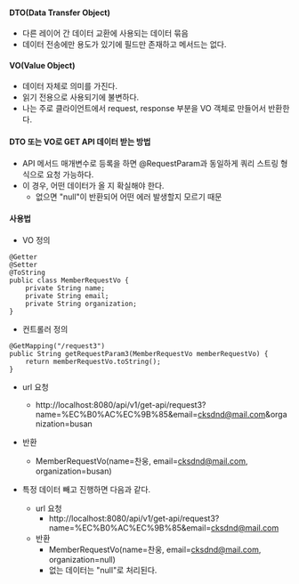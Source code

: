 #### DTO(Data Transfer Object)
- 다른 레이어 간 데이터 교환에 사용되는 데이터 묶음
- 데이터 전송에만 용도가 있기에 필드만 존재하고 메서드는 없다.


#### VO(Value Object)
- 데이터 자체로 의미를 가진다.
- 읽기 전용으로 사용되기에 불변하다.
- 나는 주로 클라이언트에서 request, response 부분을 VO 객체로 만들어서 반환한다.


#### DTO 또는 VO로 GET API 데이터 받는 방법
- API 메서드 매개변수로 등록을 하면 @RequestParam과 동일하게 쿼리 스트링 형식으로 요청 가능하다.
- 이 경우, 어떤 데이터가 올 지 확실해야 한다.
	- 없으면 "null"이 반환되어 어떤 에러 발생할지 모르기 때문


#### 사용법
- VO 정의

```
@Getter  
@Setter  
@ToString  
public class MemberRequestVo {  
    private String name;  
    private String email;  
    private String organization;  
}
```

- 컨트롤러 정의

```
@GetMapping("/request3")  
public String getRequestParam3(MemberRequestVo memberRequestVo) {  
    return memberRequestVo.toString();  
}
```

- url 요청
	- http://localhost:8080/api/v1/get-api/request3?name=%EC%B0%AC%EC%9B%85&email=cksdnd@mail.com&organization=busan

- 반환
	- MemberRequestVo(name=찬웅, email=cksdnd@mail.com, organization=busan)


- 특정 데이터 빼고 진행하면 다음과 같다.
	- url 요청
		- http://localhost:8080/api/v1/get-api/request3?name=%EC%B0%AC%EC%9B%85&email=cksdnd@mail.com
	- 반환
		- MemberRequestVo(name=찬웅, email=cksdnd@mail.com, organization=null)
		- 없는 데이터는 "null"로 처리된다.